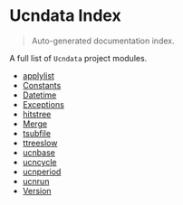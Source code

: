 # Ucndata Index

> Auto-generated documentation index.

A full list of `Ucndata` project modules.

- [applylist](./applylist.md#applylist)
- [Constants](./constants.md#constants)
- [Datetime](./datetime.md#datetime)
- [Exceptions](./exceptions.md#exceptions)
- [hitstree](./hitstree.md#hitstree)
- [Merge](./merge.md#merge)
- [tsubfile](./tsubfile.md#tsubfile)
- [ttreeslow](./ttreeslow.md#ttreeslow)
- [ucnbase](./ucnbase.md#ucnbase)
- [ucncycle](./ucncycle.md#ucncycle)
- [ucnperiod](./ucnperiod.md#ucnperiod)
- [ucnrun](./ucnrun.md#ucnrun)
- [Version](./version.md#version)
